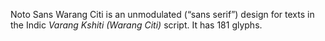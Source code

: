 Noto Sans Warang Citi is an unmodulated (“sans serif”) design for texts in the Indic _Varang Kshiti (Warang Citi)_ script. It has 181 glyphs.
